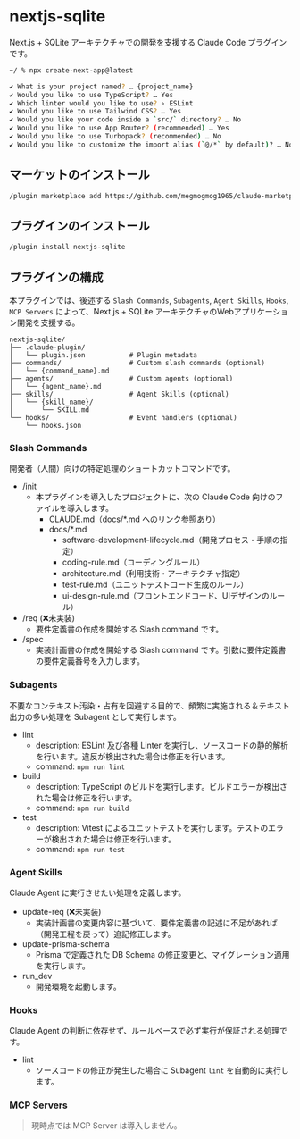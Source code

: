 # nextjs-sqlite

Next.js + SQLite アーキテクチャでの開発を支援する Claude Code プラグインです。

```bash
~/ % npx create-next-app@latest

✔ What is your project named? … {project_name}
✔ Would you like to use TypeScript? … Yes
✔ Which linter would you like to use? › ESLint
✔ Would you like to use Tailwind CSS? … Yes
✔ Would you like your code inside a `src/` directory? … No
✔ Would you like to use App Router? (recommended) … Yes
✔ Would you like to use Turbopack? (recommended) … No
✔ Would you like to customize the import alias (`@/*` by default)? … No
```

## マーケットのインストール

```bash
/plugin marketplace add https://github.com/megmogmog1965/claude-marketplace
```

## プラグインのインストール

```bash
/plugin install nextjs-sqlite
```

## プラグインの構成

本プラグインでは、後述する `Slash Commands`, `Subagents`, `Agent Skills`, `Hooks`, `MCP Servers` によって、Next.js + SQLite アーキテクチャのWebアプリケーション開発を支援する。

```
nextjs-sqlite/
├── .claude-plugin/
│   └── plugin.json           # Plugin metadata
├── commands/                 # Custom slash commands (optional)
│   └── {command_name}.md
├── agents/                   # Custom agents (optional)
│   └── {agent_name}.md
├── skills/                   # Agent Skills (optional)
│   └── {skill_name}/
│       └── SKILL.md
└── hooks/                    # Event handlers (optional)
    └── hooks.json
```

### Slash Commands

開発者（人間）向けの特定処理のショートカットコマンドです。

- /init
    - 本プラグインを導入したプロジェクトに、次の Claude Code 向けのファイルを導入します。
        - CLAUDE.md（docs/*.md へのリンク参照あり）
        - docs/*.md
            - software-development-lifecycle.md（開発プロセス・手順の指定）
            - coding-rule.md（コーディングルール）
            - architecture.md（利用技術・アーキテクチャ指定）
            - test-rule.md（ユニットテストコード生成のルール）
            - ui-design-rule.md（フロントエンドコード、UIデザインのルール）
- /req (❌️未実装)
    - 要件定義書の作成を開始する Slash command です。
- /spec
    - 実装計画書の作成を開始する Slash command です。引数に要件定義書の要件定義番号を入力します。

### Subagents

不要なコンテキスト汚染・占有を回避する目的で、頻繁に実施される＆テキスト出力の多い処理を Subagent として実行します。

- lint
    - description: ESLint 及び各種 Linter を実行し、ソースコードの静的解析を行います。違反が検出された場合は修正を行います。
    - command: `npm run lint`
- build
    - description: TypeScript のビルドを実行します。ビルドエラーが検出された場合は修正を行います。
    - command: `npm run build`
- test
    - description: Vitest によるユニットテストを実行します。テストのエラーが検出された場合は修正を行います。
    - command: `npm run test`

### Agent Skills

Claude Agent に実行させたい処理を定義します。

- update-req (❌️未実装)
    - 実装計画書の変更内容に基づいて、要件定義書の記述に不足があれば（開発工程を戻って）追記修正します。
- update-prisma-schema
    - Prisma で定義された DB Schema の修正変更と、マイグレーション適用を実行します。
- run_dev
    - 開発環境を起動します。

### Hooks

Claude Agent の判断に依存せず、ルールベースで必ず実行が保証される処理です。

- lint
    - ソースコードの修正が発生した場合に Subagent `lint` を自動的に実行します。

### MCP Servers

> 現時点では MCP Server は導入しません。
